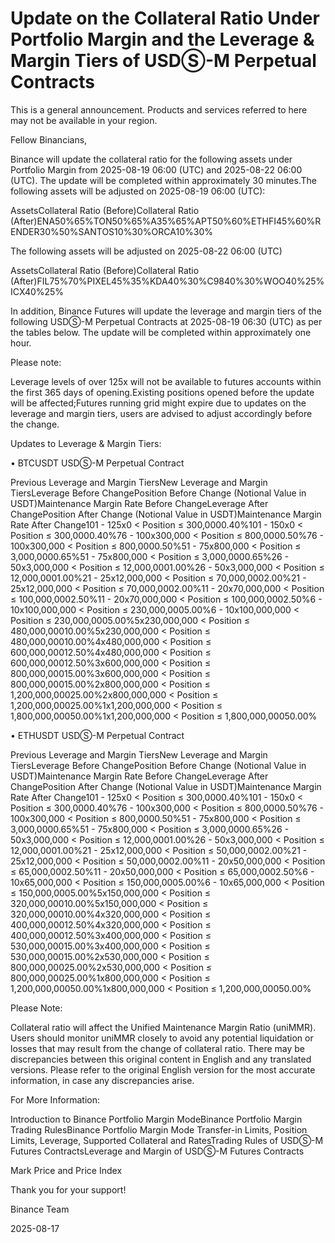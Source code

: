 # Update on the Collateral Ratio Under Portfolio Margin and the Leverage & Margin Tiers of USDⓈ-M Perpetual Contracts

This is a general announcement. Products and services referred to here may not be available in your region.

Fellow Binancians,

Binance will update the collateral ratio for the following assets under Portfolio Margin from 2025-08-19 06:00 (UTC) and 2025-08-22 06:00 (UTC). The update will be completed within approximately 30 minutes.The following assets will be adjusted on 2025-08-19 06:00 (UTC): 

AssetsCollateral Ratio (Before)Collateral Ratio (After)ENA50%65%TON50%65%A35%65%APT50%60%ETHFI45%60%RENDER30%50%SANTOS10%30%ORCA10%30%

The following assets will be adjusted on 2025-08-22 06:00 (UTC)

AssetsCollateral Ratio (Before)Collateral Ratio (After)FIL75%70%PIXEL45%35%KDA40%30%C9840%30%WOO40%25%ICX40%25%

In addition, Binance Futures will update the leverage and margin tiers of the following USDⓈ-M Perpetual Contracts at 2025-08-19 06:30 (UTC) as per the tables below. The update will be completed within approximately one hour.

Please note:

Leverage levels of over 125x will not be available to futures accounts within the first 365 days of opening.Existing positions opened before the update will be affected;Futures running grid might expire due to updates on the leverage and margin tiers, users are advised to adjust accordingly before the change.

Updates to Leverage & Margin Tiers:

• BTCUSDT USDⓈ-M Perpetual Contract

Previous Leverage and Margin TiersNew Leverage and Margin TiersLeverage Before ChangePosition Before Change (Notional Value in USDT)Maintenance Margin Rate Before ChangeLeverage After ChangePosition After Change (Notional Value in USDT)Maintenance Margin Rate After Change101 - 125x0 < Position ≤ 300,0000.40%101 - 150x0 < Position ≤ 300,0000.40%76 - 100x300,000 < Position ≤ 800,0000.50%76 - 100x300,000 < Position ≤ 800,0000.50%51 - 75x800,000 < Position ≤ 3,000,0000.65%51 - 75x800,000 < Position ≤ 3,000,0000.65%26 - 50x3,000,000 < Position ≤ 12,000,0001.00%26 - 50x3,000,000 < Position ≤ 12,000,0001.00%21 - 25x12,000,000 < Position ≤ 70,000,0002.00%21 - 25x12,000,000 < Position ≤ 70,000,0002.00%11 - 20x70,000,000 < Position ≤ 100,000,0002.50%11 - 20x70,000,000 < Position ≤ 100,000,0002.50%6 - 10x100,000,000 < Position ≤ 230,000,0005.00%6 - 10x100,000,000 < Position ≤ 230,000,0005.00%5x230,000,000 < Position ≤ 480,000,00010.00%5x230,000,000 < Position ≤ 480,000,00010.00%4x480,000,000 < Position ≤ 600,000,00012.50%4x480,000,000 < Position ≤ 600,000,00012.50%3x600,000,000 < Position ≤ 800,000,00015.00%3x600,000,000 < Position ≤ 800,000,00015.00%2x800,000,000 < Position ≤ 1,200,000,00025.00%2x800,000,000 < Position ≤ 1,200,000,00025.00%1x1,200,000,000 < Position ≤ 1,800,000,00050.00%1x1,200,000,000 < Position ≤ 1,800,000,00050.00%

• ETHUSDT USDⓈ-M Perpetual Contract

Previous Leverage and Margin TiersNew Leverage and Margin TiersLeverage Before ChangePosition Before Change (Notional Value in USDT)Maintenance Margin Rate Before ChangeLeverage After ChangePosition After Change (Notional Value in USDT)Maintenance Margin Rate After Change101 - 125x0 < Position ≤ 300,0000.40%101 - 150x0 < Position ≤ 300,0000.40%76 - 100x300,000 < Position ≤ 800,0000.50%76 - 100x300,000 < Position ≤ 800,0000.50%51 - 75x800,000 < Position ≤ 3,000,0000.65%51 - 75x800,000 < Position ≤ 3,000,0000.65%26 - 50x3,000,000 < Position ≤ 12,000,0001.00%26 - 50x3,000,000 < Position ≤ 12,000,0001.00%21 - 25x12,000,000 < Position ≤ 50,000,0002.00%21 - 25x12,000,000 < Position ≤ 50,000,0002.00%11 - 20x50,000,000 < Position ≤ 65,000,0002.50%11 - 20x50,000,000 < Position ≤ 65,000,0002.50%6 - 10x65,000,000 < Position ≤ 150,000,0005.00%6 - 10x65,000,000 < Position ≤ 150,000,0005.00%5x150,000,000 < Position ≤ 320,000,00010.00%5x150,000,000 < Position ≤ 320,000,00010.00%4x320,000,000 < Position ≤ 400,000,00012.50%4x320,000,000 < Position ≤ 400,000,00012.50%3x400,000,000 < Position ≤ 530,000,00015.00%3x400,000,000 < Position ≤ 530,000,00015.00%2x530,000,000 < Position ≤ 800,000,00025.00%2x530,000,000 < Position ≤ 800,000,00025.00%1x800,000,000 < Position ≤ 1,200,000,00050.00%1x800,000,000 < Position ≤ 1,200,000,00050.00%

Please Note: 

Collateral ratio will affect the Unified Maintenance Margin Ratio (uniMMR). Users should monitor uniMMR closely to avoid any potential liquidation or losses that may result from the change of collateral ratio. There may be discrepancies between this original content in English and any translated versions. Please refer to the original English version for the most accurate information, in case any discrepancies arise.

For More Information:

Introduction to Binance Portfolio Margin ModeBinance Portfolio Margin Trading RulesBinance Portfolio Margin Mode Transfer-in Limits, Position Limits, Leverage, Supported Collateral and RatesTrading Rules of USDⓈ-M Futures ContractsLeverage and Margin of USDⓈ-M Futures Contracts

Mark Price and Price Index

Thank you for your support!

Binance Team

2025-08-17